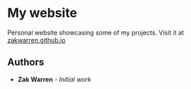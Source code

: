 # My website

Personal website showcasing some of my projects.
Visit it at [zakwarren.github.io](https://zakwarren.github.io/)

## Authors

- **Zak Warren** - _Initial work_
